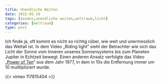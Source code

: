```yaml
---
title: Unendliche Weiten 
date: 2015-05-19
tags: [kosmos,unendliche weiten,weltraum,licht]
categories: [weltraum]
type: post
---
```


Ich finde ja, oft kommt es nicht so richtig rüber, wie weit und unermesslich das Weltall ist. In dem Video „Riding light“ 
sieht der Betrachter wie sich das Licht der Sonne vom Inneren unseres Sonnensystems bis zum Planeten Jupiter in Echtzeit
bewegt. Einen anderen Ansatz verfolgte das Video „[Power of Ten](https://www.youtube.com/watch?v=0fKBhvDjuy0)“ aus dem
Jahr 1977, in dem in 10s die Entfernung immer um 10 mulitipliziert wurde.

{{< vimeo 117815404 >}}
